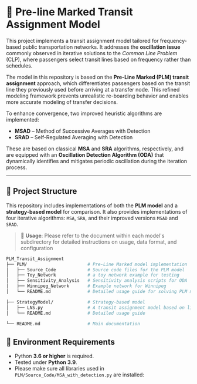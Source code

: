 # 🚌 Pre-line Marked Transit Assignment Model

This project implements a transit assignment model tailored for frequency-based public transportation networks. It addresses the **oscillation issue** commonly observed in iterative solutions to the *Common Line Problem* (CLP), where passengers select transit lines based on frequency rather than schedules.

The model in this repository is based on the **Pre-Line Marked (PLM) transit assignment** approach, which differentiates passengers based on the transit line they previously used before arriving at a transfer node. This refined modeling framework prevents unrealistic re-boarding behavior and enables more accurate modeling of transfer decisions.

To enhance convergence, two improved heuristic algorithms are implemented:
- **MSAD** – Method of Successive Averages with Detection
- **SRAD** – Self-Regulated Averaging with Detection

These are based on classical **MSA** and **SRA** algorithms, respectively, and are equipped with an **Oscillation Detection Algorithm (ODA)** that dynamically identifies and mitigates periodic oscillation during the iteration process.

---

## 📁 Project Structure

This repository includes implementations of both the **PLM model** and a **strategy-based model** for comparison. It also provides implementations of four iterative algorithms: `MSA`, `SRA`, and their improved versions `MSAD` and `SRAD`.

> 📌 **Usage**: Please refer to the document within each model's subdirectory for detailed instructions on usage, data format, and configuration

```bash
PLM_Transit_Assignment
├── PLM/                       # Pre-Line Marked model implementation
│   ├── Source_Code            # Source code files for the PLM model
│   ├── Toy_Network            # a toy network example for testing
│   ├── Sensitivity_Analysis   # Sensitivity analysis scripts for ODA
│   ├── Winnipeg_Network       # Example network for Winnipeg
│   └── README.md              # Detailed usage guide for solving PLM model

├── StrategyModel/             # Strategy-based model
│   ├── LNS.py                 # A transit assignment model based on line and node strategies
│   └── README.md              # Detailed usage guide

└── README.md                  # Main documentation
```
## 🧰 Environment Requirements

- Python **3.6 or higher** is required.
- Tested under **Python 3.9**.
- Please make sure all libraries used in `PLM/Source_Code/MSA_with_detection.py` are installed:
